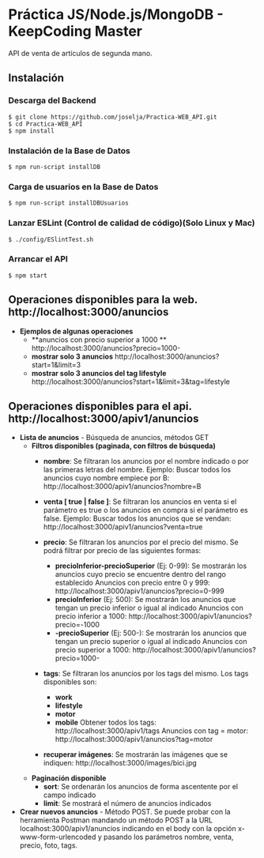<h1>Práctica JS/Node.js/MongoDB - KeepCoding Master</h1>

API de venta de artículos de segunda mano.

## Instalación
### Descarga del Backend
	$ git clone https://github.com/joselja/Practica-WEB_API.git
	$ cd Practica-WEB_API
	$ npm install
	
### Instalación de la Base de Datos
	$ npm run-script installDB

### Carga de usuarios en la Base de Datos
	$ npm run-script installDBUsuarios

### Lanzar ESLint (Control de calidad de código)(Solo Linux y Mac)
	$ ./config/ESlintTest.sh

### Arrancar el API
	$ npm start

## Operaciones disponibles para la web. http://localhost:3000/anuncios
- **Ejemplos de algunas operaciones**
	* **anuncios con precio superior a 1000 ** http://localhost:3000/anuncios?precio=1000-
	* **mostrar solo 3 anuncios** http://localhost:3000/anuncios?start=1&limit=3
	* **mostrar solo 3 anuncios del tag lifestyle** http://localhost:3000/anuncios?start=1&limit=3&tag=lifestyle
	
## Operaciones disponibles para el api. http://localhost:3000/apiv1/anuncios
- **Lista de anuncios** - Búsqueda de anuncios, métodos GET
    - **Filtros disponibles (paginada, con filtros de búsqueda)**
        * **nombre**: Se filtraran los anuncios por el nombre indicado o por las primeras letras del nombre.
                        Ejemplo: Buscar todos los anuncios cuyo nombre empiece por B:
                        http://localhost:3000/apiv1/anuncios?nombre=B

        * **venta [ true | false ]**: Se filtraran los anuncios en venta si el parámetro es true o los anuncios en compra si el parámetro es false.
                        Ejemplo: Buscar todos los anuncios que se vendan:
                        http://localhost:3000/apiv1/anuncios?venta=true

        * **precio**: Se filtraran los anuncios por el precio del mismo. Se podrá filtrar por precio de las siguientes formas:
            * **precioInferior-precioSuperior** (Ej: 0-99): Se mostrarán los anuncios cuyo precio se encuentre dentro del rango establecido
                Anuncios con precio entre 0 y 999:
                http://localhost:3000/apiv1/anuncios?precio=0-999
            * **precioInferior** (Ej: 500): Se mostrarán los anuncios que tengan un precio inferior o igual al indicado
                Anuncios con precio inferior a 1000:
                http://localhost:3000/apiv1/anuncios?precio=-1000
            * **-precioSuperior** (Ej: 500-): Se mostrarán los anuncios que tengan un precio superior o igual al indicado
                Anuncios con precio superior a 1000:
                http://localhost:3000/apiv1/anuncios?precio=1000-

        * **tags**: Se filtraran los anuncios por los tags del mismo. Los tags disponibles son:
            * **work**
            * **lifestyle**
            * **motor**
            * **mobile**
                Obtener todos los tags:
                http://localhost:3000/apiv1/tags
                Anuncios con tag = motor:
                http://localhost:3000/apiv1/anuncios?tag=motor

        * **recuperar imágenes**: Se mostrarán las imágenes que se indiquen:
                http://localhost:3000/images/bici.jpg
    - **Paginación disponible**
        * **sort**: Se ordenarán los anuncios de forma ascentente por el campo indicado
        * **limit**: Se mostrará el número de anuncios indicados
- **Crear nuevos anuncios** - Método POST. Se puede probar con la herramienta Postman mandando un método POST a la URL
                            localhost:3000/apiv1/anuncios indicando en el body con la opción x-www-form-urlencoded y pasando
                            los parámetros nombre, venta, precio, foto, tags.      

